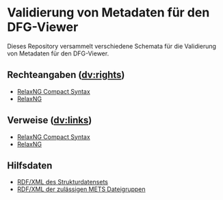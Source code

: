 # Validierung von Metadaten für den DFG-Viewer

Dieses Repository versammelt verschiedene Schemata für die Validierung
von Metadaten für den DFG-Viewer.

## Rechteangaben (<dv:rights>)

- [RelaxNG Compact Syntax](relaxng/dvrights.rnc "Rechteangaben, RNC")
- [RelaxNG](relaxng/dvrights.rng "Rechteangaben, RNG")

## Verweise (<dv:links>)

- [RelaxNG Compact Syntax](relaxng/dvlinks.rnc "Verweise, RNC")
- [RelaxNG](relaxng/dvlinks.rng "Verweise, RNG")

## Hilfsdaten

- [RDF/XML des Strukturdatensets](util/strukturdatenset.rdf "Strukturdatenset, RDF/XML")
- [RDF/XML der zulässigen METS Dateigruppen](util/filegrp-use.rdf "METS Dateigruppen, RDF/XML")
